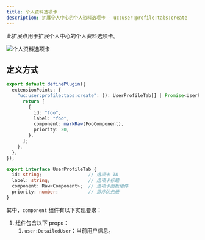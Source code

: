 ```yaml
---
title: 个人资料选项卡
description: 扩展个人中心的个人资料选项卡 - uc:user:profile:tabs:create
---
```


此扩展点用于扩展个人中心的个人资料选项卡。

![个人资料选项卡](/img/developer-guide/plugin/api-reference/ui/extension-points/uc-user-profile-tabs-create.png)

## 定义方式

```ts
export default definePlugin({
  extensionPoints: {
    "uc:user:profile:tabs:create": (): UserProfileTab[] | Promise<UserProfileTab[]> => {
      return [
        {
          id: "foo",
          label: "foo",
          component: markRaw(FooComponent),
          priority: 20,
        },
      ];
    },
  },
});
```

```ts title="UserProfileTab"
export interface UserProfileTab {
  id: string;                 // 选项卡 ID
  label: string;              // 选项卡标题
  component: Raw<Component>;  // 选项卡面板组件
  priority: number;           // 排序优先级
}
```

其中，`component` 组件有以下实现要求：

1. 组件包含以下 props：
   1. `user:DetailedUser`：当前用户信息。
